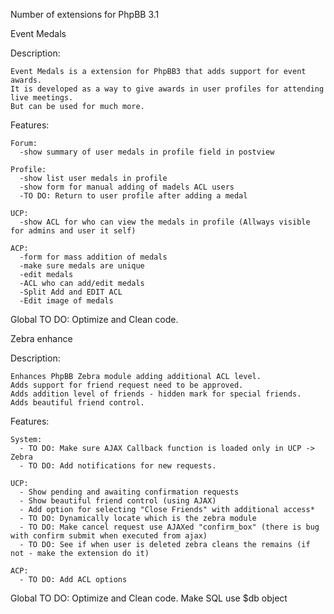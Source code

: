 Number of extensions for PhpBB 3.1

Event Medals

  Description:
  
    Event Medals is a extension for PhpBB3 that adds support for event awards. 
	It is developed as a way to give awards in user profiles for attending live meetings. 
	But can be used for much more.
    
  Features:
    
    Forum:
      -show summary of user medals in profile field in postview
    
    Profile:
      -show list user medals in profile
      -show form for manual adding of madels ACL users
	  -TO DO: Return to user profile after adding a medal
      
    UCP:
      -show ACL for who can view the medals in profile (Allways visible for admins and user it self)
      
    ACP:
      -form for mass addition of medals
	  -make sure medals are unique
	  -edit medals
	  -ACL who can add/edit medals
	  -Split Add and EDIT ACL
	  -Edit image of medals
	  
  Global TO DO:
    Optimize and Clean code.
	  
Zebra enhance

  Description:
  
    Enhances PhpBB Zebra module adding additional ACL level.
	Adds support for friend request need to be approved.
	Adds addition level of friends - hidden mark for special friends.
	Adds beautiful friend control.
	
  Features:
  
    System:
	  - TO DO: Make sure AJAX Callback function is loaded only in UCP -> Zebra
	  - TO DO: Add notifications for new requests.
	
	UCP:
	  - Show pending and awaiting confirmation requests
	  - Show beautiful friend control (using AJAX)
	  - Add option for selecting "Close Friends" with additional access*
	  - TO DO: Dynamically locate which is the zebra module
	  - TO DO: Make cancel request use AJAXed "confirm_box" (there is bug with confirm submit when executed from ajax)
	  - TO DO: See if when user is deleted zebra cleans the remains (if not - make the extension do it)
	  
	ACP:
	  - TO DO: Add ACL options

  Global TO DO:
    Optimize and Clean code.
    Make SQL use $db object


